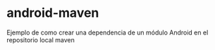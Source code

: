 # android-maven
Ejemplo de como crear una dependencia de un módulo Android en el repositorio local  maven
